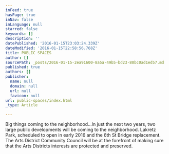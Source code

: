 ```yaml
---
inFeed: true
hasPage: true
inNav: false
inLanguage: null
starred: false
keywords: []
description: ''
datePublished: '2016-01-15T23:03:24.339Z'
dateModified: '2016-01-15T22:58:56.768Z'
title: PUBLIC SPACES
author: []
sourcePath: _posts/2016-01-15-2ea91600-8a5a-49b5-bd23-80bc0ad1ed57.md
published: true
authors: []
publisher:
  name: null
  domain: null
  url: null
  favicon: null
url: public-spaces/index.html
_type: Article

---
```

Big things coming to the neighborhood...In just the next two years, two large public developments will be coming to the neighborhood.  Lakretz Park, scheduled to open in early 2016 and the 6th St Bridge replacement.  The Arts District Community Council will be at the forefront of making sure that the Arts Districts interests are protected and preserved.